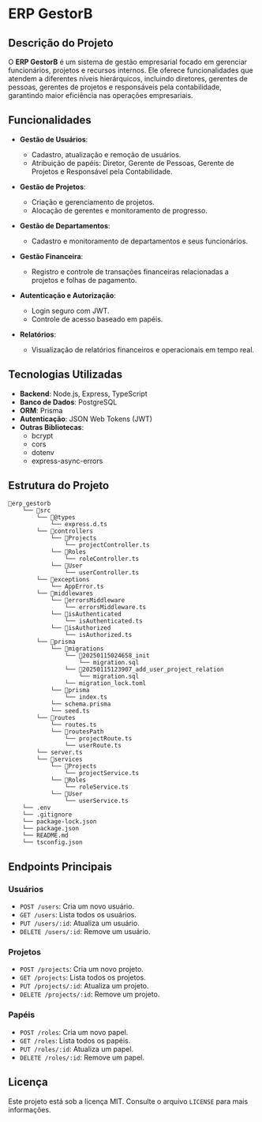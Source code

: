 # ERP GestorB

## Descrição do Projeto
O **ERP GestorB** é um sistema de gestão empresarial focado em gerenciar funcionários, projetos e recursos internos. Ele oferece funcionalidades que atendem a diferentes níveis hierárquicos, incluindo diretores, gerentes de pessoas, gerentes de projetos e responsáveis pela contabilidade, garantindo maior eficiência nas operações empresariais.

## Funcionalidades
- **Gestão de Usuários**:
  - Cadastro, atualização e remoção de usuários.
  - Atribuição de papéis: Diretor, Gerente de Pessoas, Gerente de Projetos e Responsável pela Contabilidade.

- **Gestão de Projetos**:
  - Criação e gerenciamento de projetos.
  - Alocação de gerentes e monitoramento de progresso.

- **Gestão de Departamentos**:
  - Cadastro e monitoramento de departamentos e seus funcionários.

- **Gestão Financeira**:
  - Registro e controle de transações financeiras relacionadas a projetos e folhas de pagamento.

- **Autenticação e Autorização**:
  - Login seguro com JWT.
  - Controle de acesso baseado em papéis.

- **Relatórios**:
  - Visualização de relatórios financeiros e operacionais em tempo real.

## Tecnologias Utilizadas
- **Backend**: Node.js, Express, TypeScript
- **Banco de Dados**: PostgreSQL
- **ORM**: Prisma
- **Autenticação**: JSON Web Tokens (JWT)
- **Outras Bibliotecas**:
  - bcrypt
  - cors
  - dotenv
  - express-async-errors


## Estrutura do Projeto
```
📁erp_gestorb
    └── 📁src
        └── 📁@types
            └── express.d.ts
        └── 📁controllers
            └── 📁Projects
                └── projectController.ts
            └── 📁Roles
                └── roleController.ts
            └── 📁User
                └── userController.ts
        └── 📁exceptions
            └── AppError.ts
        └── 📁middlewares
            └── 📁errorsMiddleware
                └── errorsMiddleware.ts
            └── 📁isAuthenticated
                └── isAuthenticated.ts
            └── 📁isAuthorized
                └── isAuthorized.ts
        └── 📁prisma
            └── 📁migrations
                └── 📁20250115024658_init
                    └── migration.sql
                └── 📁20250115123907_add_user_project_relation
                    └── migration.sql
                └── migration_lock.toml
            └── 📁prisma
                └── index.ts
            └── schema.prisma
            └── seed.ts
        └── 📁routes
            └── routes.ts
            └── 📁routesPath
                └── projectRoute.ts
                └── userRoute.ts
        └── server.ts
        └── 📁services
            └── 📁Projects
                └── projectService.ts
            └── 📁Roles
                └── roleService.ts
            └── 📁User
                └── userService.ts
    └── .env
    └── .gitignore
    └── package-lock.json
    └── package.json
    └── README.md
    └── tsconfig.json
```

## Endpoints Principais

### **Usuários**
- `POST /users`: Cria um novo usuário.
- `GET /users`: Lista todos os usuários.
- `PUT /users/:id`: Atualiza um usuário.
- `DELETE /users/:id`: Remove um usuário.

### **Projetos**
- `POST /projects`: Cria um novo projeto.
- `GET /projects`: Lista todos os projetos.
- `PUT /projects/:id`: Atualiza um projeto.
- `DELETE /projects/:id`: Remove um projeto.

### **Papéis**
- `POST /roles`: Cria um novo papel.
- `GET /roles`: Lista todos os papéis.
- `PUT /roles/:id`: Atualiza um papel.
- `DELETE /roles/:id`: Remove um papel.


## Licença
Este projeto está sob a licença MIT. Consulte o arquivo `LICENSE` para mais informações.

